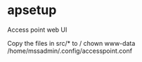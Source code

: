 # apsetup
Access point web UI

Copy the files in src/* to /
chown www-data /home/mssadmin/.config/accesspoint.conf
